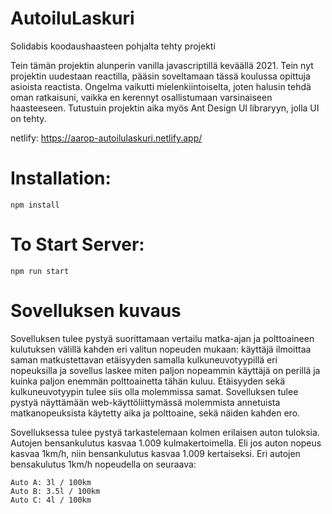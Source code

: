 # AutoiluLaskuri
Solidabis koodaushaasteen pohjalta tehty projekti

Tein tämän projektin alunperin vanilla javascriptillä keväällä 2021. Tein nyt projektin uudestaan reactilla, pääsin soveltamaan tässä koulussa opittuja asioista reactista.
Ongelma vaikutti mielenkiintoiselta, joten halusin tehdä oman ratkaisuni, vaikka en kerennyt osallistumaan varsinaiseen haasteeseen.
Tutustuin projektin aika myös Ant Design UI libraryyn, jolla UI on tehty.

netlify: https://aarop-autoilulaskuri.netlify.app/

# Installation:

`npm install`


# To Start Server:

`npm run start`

# Sovelluksen kuvaus
Sovelluksen tulee pystyä suorittamaan vertailu matka-ajan ja polttoaineen kulutuksen välillä kahden eri valitun nopeuden mukaan: 
käyttäjä ilmoittaa saman matkustettavan etäisyyden samalla kulkuneuvotyypillä eri nopeuksilla ja sovellus laskee miten paljon nopeammin käyttäjä on perillä ja kuinka paljon enemmän polttoainetta tähän kuluu. Etäisyyden sekä kulkuneuvotyypin tulee siis olla molemmissa samat. Sovelluksen tulee pystyä näyttämään web-käyttöliittymässä molemmista annetuista matkanopeuksista käytetty aika ja polttoaine, sekä näiden kahden ero.

Sovelluksessa tulee pystyä tarkastelemaan kolmen erilaisen auton tuloksia. Autojen bensankulutus kasvaa 1.009 kulmakertoimella. Eli jos auton nopeus kasvaa 1km/h, niin bensankulutus kasvaa 1.009 kertaiseksi. Eri autojen bensakulutus 1km/h nopeudella on seuraava:

    Auto A: 3l / 100km
    Auto B: 3.5l / 100km
    Auto C: 4l / 100km
